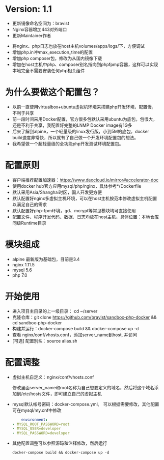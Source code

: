 # Version: 1.1 
+ 更新镜像命名空间为：bravist
+ Nginx容器增加443对外端口
+ 更新Maintainer作者
* 将nginx、php日志也放在host主机volumes/apps/logs/下，方便调试
* 增加php.ini中max_execution_time的配置
* 增加php composer包，修改为从国内镜像下载
* 增加在host主机中php、composer别名指向到phpfpmp容器，这样可以实现本地完全不需要安装任何php相关组件

# 为什么要做这个配置包？

* 以前一直使用virtualbox+ubuntu虚拟机环境来搭建php开发环境，配置慢，不利于共享
* 前一段时间采用Docker配置，官方很多包默认采用ubuntu为底包，包很大，还是不利于共享，我配置好完整的LNMP Docker image有1G多
* 后来了解到alpine，一个轻量级的linux发行版，小到5M的底包，docker build速度非常快，所以就有了自己做一个开发环境配置包的想法。
* 我希望做一个超轻量级的全功能php开发测试环境配置包。

# 配置原则

* 客户端推荐配置加速器：https://www.daocloud.io/mirror#accelerator-doc
* 使用docker hub官方应用mysql/php/nginx，具体参考*/Dockerfile
* 默认采用Asia/Shanghai时区，国人开发更方便
* 默认配置好nginx多虚拟主机环境，可以在host主机按范本修改虚拟主机配置以满足自己的需求
* 默认配置好php-fpm环境，gd、mcrypt等常见模块均可直接使用
* 配置文件、程序开发代码、数据、日志均放在host主机，具体位置：本地仓库同级Runtime目录


# 模块组成

* alpine 最新版为基础包，目前是3.4
* nginx 1.11.5
* mysql 5.6
* php 7.0

# 开始使用
* 进入项目主目录的上一级目录： cd ~/server
* 克隆仓库：git clone https://github.com/bravist/sandbox-php-docker && cd sandbox-php-docker 
* 构建并运行：docker-compose build && docker-compose up -d
* 查看 nginx/conf/vhosts.conf，添加server_name到host, 并访问
* [可选] 配置别名：source alias.sh

# 配置调整

*   虚拟主机自定义：nginx/conf/vhosts.conf

    修改里面server_name和root名称为自己想要定义的域名，然后将这个域名添加到/etc/hosts文件，即可建立自己的虚拟主机

*   mysql默认帐号密码：docker-compose.yml， 可以根据需要修改，其他配置可在mysql/my.cnf中修改

    ```yaml
        environment:
    - MYSQL_ROOT_PASSWORD=root
    - MYSQL_USER=developer
    - MYSQL_PASSWORD=developer
    ```

*   其他配置调整可以参照源码和注释修改，然后运行

      `docker-compose build && docker-compose up -d`


